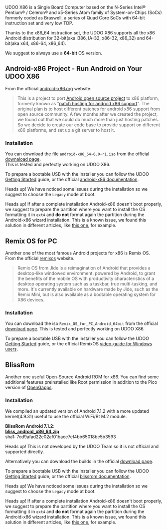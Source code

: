 UDOO X86 is a Single Board Computer based on the N-Series Intel® Pentium® / Celeron® and x5-Series Atom family of System-on-Chips (SoCs) formerly coded as Braswell, a series of Quad Core SoCs with 64-bit instruction set and very low TDP.

Thanks to the x86_64 instruction set, the UDOO X86 supports all the x86 Android distribution for 32-bit(aka i386, IA-32, x86-32, x86_32) and 64-bit(aka x64, x86-64, x86_64).  

We suggest to always use a **64-bit** OS version.

## Android-x86 Project - Run Android on Your UDOO X86

From the official [android-x86.org](http://www.android-x86.org/) website:

> This is a project to port [Android open source project](http://source.android.com/) to x86 platform, formerly known as "[patch hosting for android x86 support](http://code.google.com/p/patch-hosting-for-android-x86-support/)". The original plan is to host different patches for android x86 support from open source community. A few months after we created the project, we found out that we could do much more than just hosting patches. So we decide to create our code base to provide support on different x86 platforms, and set up a git server to host it.

### Installation

You can download the file `android-x86_64-6.0-r1.iso` from the official [downaload page](http://www.android-x86.org/download).  
This is tested and perfectly working on UDOO X86.

To prepare a bootable USB with the installer you can follow the UDOO [Getting Started](https://www.udoo.org/get-started-x86/) guide, or the official [android-x86 documentation](http://www.android-x86.org/documents/installhowto).  

<span class="label label-warning">Heads up!</span> We have noticed some issues during the installation so we suggest to choose the `Legacy` mode at boot.

<span class="label label-warning">Heads up!</span> If after a complete installation Android-x86 doesn't boot properly, we suggest to prepare the partition where you want to install the OS formatting it in `ext4` and **do not** format again the partition during the Android-x86 wizard installation. This is a known issue, we found this solution in different articles, like [this one](https://techposts.org/install-android-6-marshmallow-laptop-pc/), for example.


## Remix OS for PC

Another one of the most famous Android projects for x86 is Remix OS.  
From the official [remixos](http://www.jide.com/remixos-for-pc) website.

> Remix OS from Jide is a reimagination of Android that provides a desktop-like windowed environment, powered by Android, to grant the benefits of the mobile OS with productivity characteristics of a desktop operating system such as a taskbar, true multi-tasking, and more. It's currently available on hardware made by Jide, such as the Remix Mini, but is also available as a bootable operating system for X86 devices.

### Installation

You can download the iso `Remix_OS_for_PC_Android_64bit` from the official [download page](http://www.jide.com/remixos-for-pc#downloadNow).
This is tested and perfectly working on UDOO X86.

To prepare a bootable USB with the installer you can follow the UDOO [Getting Started](https://www.udoo.org/get-started-x86/) guide, or the official RemixOS [video-guide for Windows users](https://www.youtube.com/watch?v=At7_g9ZXu8s).

## BlissRom

Another one useful Open-Source Android ROM for x86.
You can find some additional features preinstalled like Root permission in addition to the Pico version of [OpenGapps](https://github.com/opengapps/).

### Installation

We compiled an updated version of Android 7.1.2 with a more updated kernel(4.9.31) useful to use the official WiFi/Bt M.2 module.  

**BlissRom Android 7.1.2**:  
[**bliss_android_x86_64.zip**](http://download.udoo.org/files/UDOO_X86/Android/bliss_android_x86_64.zip)  
sha1: 7cd9afad22e02af01bace7ef4bb65018be5b3593

<span class="label label-warning">Heads up!</span> This is not developed by the UDOO Team so it is not official and supported directly.

Alternatively you can download the builds in the official [download page](http://downloads.blissroms.com/).

To prepare a bootable USB with the installer you can follow the UDOO [Getting Started](https://www.udoo.org/get-started-x86/) guide, or the official [blissrom documentation](http://blissroms.com/downloads/bliss-x86-install-instructions).

<span class="label label-warning">Heads up!</span> We have noticed some issues during the installation so we suggest to choose the `Legacy` mode at boot.

<span class="label label-warning">Heads up!</span> If after a complete installation Android-x86 doesn't boot properly, we suggest to prepare the partition where you want to install the OS formatting it in `ext4` and **do not** format again the partition during the Android-x86 wizard installation. This is a known issue, we found this solution in different articles, like [this one](https://techposts.org/install-android-6-marshmallow-laptop-pc/), for example.
